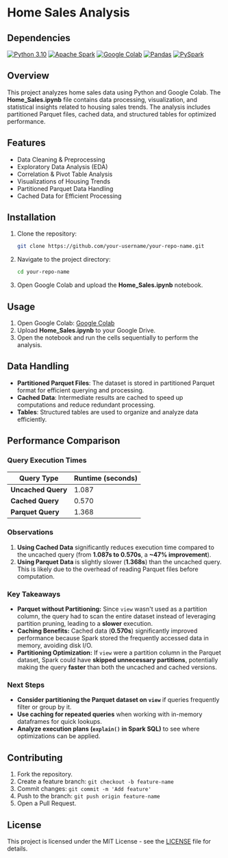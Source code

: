 # Home Sales Analysis

## Dependencies

[![Python 3.10](https://img.shields.io/badge/python-3.10-blue.svg)](https://docs.python.org/3.10/)
[![Apache Spark](https://img.shields.io/badge/Apache%20Spark-Enabled-orange)](https://spark.apache.org/)
[![Google Colab](https://img.shields.io/badge/Google%20Colab-Supported-yellow)](https://colab.research.google.com/)
[![Pandas](https://img.shields.io/badge/Pandas-library-yellow)](https://pandas.pydata.org/)
[![PySpark](https://img.shields.io/badge/PySpark-Enabled-red)](https://spark.apache.org/docs/latest/api/python/index.html#)

## Overview

This project analyzes home sales data using Python and Google Colab. The **Home_Sales.ipynb** file contains data processing, visualization, and statistical insights related to housing sales trends. The analysis includes partitioned Parquet files, cached data, and structured tables for optimized performance.

## Features

- Data Cleaning & Preprocessing
- Exploratory Data Analysis (EDA)
- Correlation & Pivot Table Analysis
- Visualizations of Housing Trends
- Partitioned Parquet Data Handling
- Cached Data for Efficient Processing

## Installation

1. Clone the repository:
   ```sh
   git clone https://github.com/your-username/your-repo-name.git
   ```
2. Navigate to the project directory:
   ```sh
   cd your-repo-name
   ```
3. Open Google Colab and upload the **Home_Sales.ipynb** notebook.

## Usage

1. Open Google Colab: [Google Colab](https://colab.research.google.com/)
2. Upload **Home_Sales.ipynb** to your Google Drive.
3. Open the notebook and run the cells sequentially to perform the analysis.

## Data Handling

- **Partitioned Parquet Files**: The dataset is stored in partitioned Parquet format for efficient querying and processing.
- **Cached Data**: Intermediate results are cached to speed up computations and reduce redundant processing.
- **Tables**: Structured tables are used to organize and analyze data efficiently.

## Performance Comparison

### Query Execution Times

| Query Type         | Runtime (seconds) |
|--------------------|------------------|
| **Uncached Query** | 1.087            |
| **Cached Query**   | 0.570            |
| **Parquet Query**  | 1.368            |

### Observations

1. **Using Cached Data** significantly reduces execution time compared to the uncached query (from **1.087s to 0.570s**, a **~47% improvement**).
2. **Using Parquet Data** is slightly slower (**1.368s**) than the uncached query. This is likely due to the overhead of reading Parquet files before computation.

### Key Takeaways

- **Parquet without Partitioning:** Since `view` wasn't used as a partition column, the query had to scan the entire dataset instead of leveraging partition pruning, leading to a **slower** execution.
- **Caching Benefits:** Cached data (**0.570s**) significantly improved performance because Spark stored the frequently accessed data in memory, avoiding disk I/O.
- **Partitioning Optimization:** If `view` were a partition column in the Parquet dataset, Spark could have **skipped unnecessary partitions**, potentially making the query **faster** than both the uncached and cached versions.

### Next Steps

- **Consider partitioning the Parquet dataset on `view`** if queries frequently filter or group by it.
- **Use caching for repeated queries** when working with in-memory dataframes for quick lookups.
- **Analyze execution plans (`explain()` in Spark SQL)** to see where optimizations can be applied.

## Contributing

1. Fork the repository.
2. Create a feature branch: `git checkout -b feature-name`
3. Commit changes: `git commit -m 'Add feature'`
4. Push to the branch: `git push origin feature-name`
5. Open a Pull Request.

## License

This project is licensed under the MIT License - see the [LICENSE](LICENSE) file for details.
